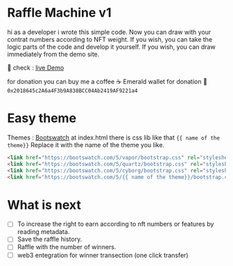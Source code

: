 # Raffle Machine v1

hi as a developer i wrote this simple code. Now you can draw with your contrat numbers according to NFT weight. If you wish, you can take the logic parts of the code and develop it yourself. If you wish, you can draw immediately from the demo site.

🚀 check : [live Demo](https://vue-b9lmsc.stackblitz.io)

for donation you can buy me a coffee ☕️
Emerald wallet for donation 🌹
`0x2018645c2A6a4F3b9A838BCC04Ab2419AF9221a4`

# Easy theme

Themes : [Bootswatch](https://bootswatch.com/)
at index.html there is css lib like that `{{ name of the theme}}` Replace it with the name of the theme you like.

```html
<link href="https://bootswatch.com/5/vapor/bootstrap.css" rel="stylesheet"/>
<link href="https://bootswatch.com/5/quartz/bootstrap.css" rel="stylesheet" />
<link href="https://bootswatch.com/5/cyborg/bootstrap.css" rel="stylesheet" />
<link href="https://bootswatch.com/5/{{ name of the theme}}/bootstrap.css" rel="stylesheet" />
```

# What is next

- [ ] To increase the right to earn according to nft numbers or features by reading metadata.
- [ ] Save the raffle history.
- [ ] Raffle with the number of winners.
- [ ] web3 entegration for winner transection (one click transfer)
